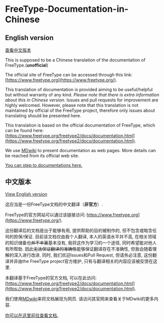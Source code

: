 # FreeType-Documentation-in-Chinese
## English version

[查看中文版本](#中文版本)

This is supposed to be a Chinese translation of the documentation of FreeType.(**unofficial**)

The official site of FreeType can be accessed through this link: [https://www.freetype.org](https://www.freetype.org/).

This translation of documentation is provided aiming to be useful/helpful but without warranty of any kind. *Please note that there is extra information about this in Chinese version.* Issues and pull requests for improvement are highly welcomed. However, please note that this translation is not maintained by official of the FreeType project, therefore only issues about translating should be presented here.

This translation is based on the official documentation of FreeType, which can be found here: [https://www.freetype.org/freetype2/docs/documentation.html](https://www.freetype.org/freetype2/docs/documentation.html).

We use [MDwiki](https://dynalon.github.io/mdwiki/#!index.md) to present documentation as web pages. More details can be reached from its official web site.

[You can step to documentations here.](https://snake.moe/FreeType-Documentation-in-Chinese)

## 中文版本

[View English version](#english-version)

这应当是一份FreeType文档的中文翻译（**非官方**）.

FreeType的官方网站可以通过该链接访问: https://www.freetype.org](https://www.freetype.org/).

这份翻译后的文档是出于能够有用, 提供帮助的目的被制作的, 但不包含或暗含任何的担保/保证. 目前该文档仅由我个人翻译, 本人的英语水平并不高, 在相关领域的知识储备也~~并不丰富~~基本没有, 我将这作为学习的一个途径, 同时希望能对他人有所帮助. 因此~~无法保证翻译的准确性~~能够保证翻译存在不准确性, 但我会随着理解的深入进行改进. 同时, 我们欢迎Issues和Pull Request, 但请务必注意, 这份翻译并非由the FreeType project官方维护, 只有与翻译相关的内容应该被反馈在这里.

本翻译基于FreeType的官方文档, 可以在此访问: [https://www.freetype.org/freetype2/docs/documentation.html](https://www.freetype.org/freetype2/docs/documentation.html).

我们使用[MDwiki](https://dynalon.github.io/mdwiki/#!index.md)来将文档展现为网页. 请访问其官网来查看关于MDwiki的更多内容.

[你可以在这里前往查看文档.](https://snake.moe/FreeType-Documentation-in-Chinese)